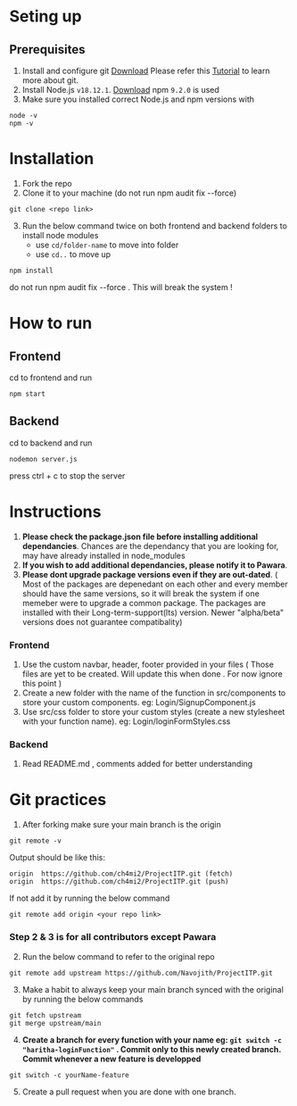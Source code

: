 # Seting up
## Prerequisites
1. Install and configure git [Download](https://git-scm.com/downloads)
Please refer this [Tutorial](https://youtube.com/playlist?list=PL4cUxeGkcC9goXbgTDQ0n_4TBzOO0ocPR) to learn more about git.
2. Install Node.js `v18.12.1`. [Download](https://nodejs.org/dist/v18.12.1/node-v18.12.1-x64.msi)
  npm `9.2.0` is used
3. Make sure you installed correct Node.js and npm versions with
  ```
  node -v
  npm -v
  ```
# Installation
1. Fork the repo
2. Clone it to your machine (do not run npm audit fix --force)
```
git clone <repo link>
```
3. Run the below command twice on both frontend and backend folders to install node modules <br />
   - use `cd/folder-name` to move into folder <br />
   - use `cd..` to move up
```
npm install
```
do not run npm audit fix --force . This will break the system !


# How to run
## Frontend <br />
cd to frontend and run
```
npm start
```
## Backend <br />
cd to backend and run
```
nodemon server.js
```
press ctrl + c to stop the server

         
# Instructions 
1. **Please check the package.json file before installing additional dependancies**. Chances are the dependancy that you are looking for, may have already installed in node_modules 
2. **If you wish to add additional dependancies, please notify it to Pawara**. 
3. **Please dont upgrade package versions even if they are out-dated**. ( Most of the packages are depenedant on each other and every member should have the same versions,
 so it will break the system if one memeber were to upgrade a common package. The packages are installed with their Long-term-support(lts) version. Newer "alpha/beta" versions does not guarantee compatibality)

### Frontend
1. Use the custom navbar, header, footer provided in your files ( Those files are yet to be created. Will update this when done . For now ignore this point )
2. Create a new folder with the name of the function in src/components to store your custom components.  eg: Login/SignupComponent.js
3. Use src/css folder to store your custom styles (create a new stylesheet with your function name). eg: Login/loginFormStyles.css

### Backend
1. Read README.md , comments added for better understanding


# Git practices
1. After forking make sure your main branch is the origin 
```
git remote -v
```
Output should be like this:
```
origin  https://github.com/ch4mi2/ProjectITP.git (fetch)
origin  https://github.com/ch4mi2/ProjectITP.git (push)
```
If not add it by running the below command
```
git remote add origin <your repo link>
```
### Step 2 & 3 is for all contributors except Pawara

2. Run the below command to refer to the original repo
```
git remote add upstream https://github.com/Navojith/ProjectITP.git
```
3. Make a habit to always keep your main branch synced with the original by running the below commands
```
git fetch upstream
git merge upstream/main
```
4. **Create a branch for every function with your name eg: `git switch -c "haritha-loginFunction"` . Commit only to this newly created branch. Commit whenever a new feature is developped**
```
git switch -c yourName-feature
```
5. Create a pull request when you are done with one branch.